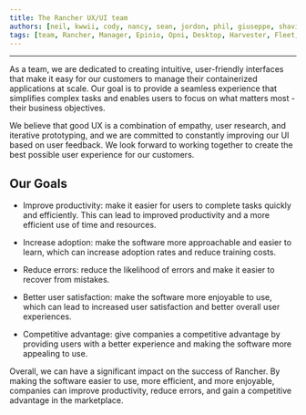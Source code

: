 ```yaml
---
title: The Rancher UX/UI team  
authors: [neil, kwwii, cody, nancy, sean, jordon, phil, giuseppe, shavin, alex, sorin, eden, richa, manuele, francesco, richard]
tags: [team, Rancher, Manager, Epinio, Opni, Desktop, Harvester, Fleet, Elemental]
---
```

---

As a team, we are dedicated to creating intuitive, user-friendly interfaces that make it easy for our customers to manage their containerized applications at scale. Our goal is to provide a seamless experience that simplifies complex tasks and enables users to focus on what matters most - their business objectives. 

We believe that good UX is a combination of empathy, user research, and iterative prototyping, and we are committed to constantly improving our UI based on user feedback. We look forward to working together to create the best possible user experience for our customers.

## Our Goals

   - Improve productivity: make it easier for users to complete tasks quickly and efficiently. This can lead to improved productivity and a more efficient use of time and resources.

   - Increase adoption: make the software more approachable and easier to learn, which can increase adoption rates and reduce training costs.

   - Reduce errors: reduce the likelihood of errors and make it easier to recover from mistakes.

   - Better user satisfaction: make the software more enjoyable to use, which can lead to increased user satisfaction and better overall user experiences.

   - Competitive advantage: give companies a competitive advantage by providing users with a better experience and making the software more appealing to use.

Overall, we can have a significant impact on the success of Rancher. By making the software easier to use, more efficient, and more enjoyable, companies can improve productivity, reduce errors, and gain a competitive advantage in the marketplace.